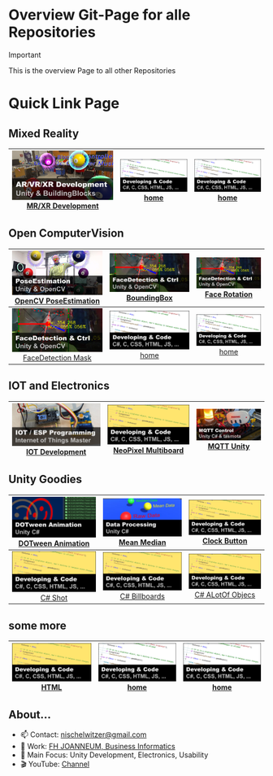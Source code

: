 # Overview Git-Page for alle Repositories

> [!IMPORTANT]  
> This is the overview Page to all other Repositories

# Quick Link Page

## Mixed Reality

|  [<img src="./pics/xr_development.png" width="300">](../../../MixedReality_DevUnity) [MR/XR Development](https://github.com/nischelwitzer/MixedReality_DevUnity) |  [<img src="./pics/code_white.png" width="300">](../../..) [home](../../..) |  [<img src="./pics/code_white.png" width="300">](../../..) [home](../../..) |
|:---:|:---:|:---:|

## Open ComputerVision

| [![PoseEstimation](./pics/poseEstimation.png)](https://github.com/nischelwitzer/OCV-BodyPose-Tools) [OpenCV PoseEstimation](../../../OCV-BodyPose-Tools) | [![FaceDetection BoundingBox](./pics/faceDetection.png)](../../../OCV-face68-FaceMask) [BoundingBox](../../../OCV-face68-2DOF-Rotation) | [![FaceDetection BoundingBox](./pics/faceDetection.png)](../../../OCV-face68-2DOF-Rotation) [Face Rotation](../../../OCV-face68-2DOF-Rotation) |
|:---:|:---:|:---:|
| [![FaceDetection Mask](./pics/faceDetection.png)](../../../OCV-face68-FaceMask) [FaceDetection Mask](../../../OCV-face68-FaceMask) | [![home](./pics/code_white.png)](../../..) [home](../../..)  | [![home](./pics/code_white.png)](../../..) [home](../../..)  |

## IOT and Electronics

| [![IOT Development](./pics/iot_master.png)](../../../IOT-Master) [IOT Development](https://github.com/nischelwitzer/IOT-Master) | [![NeoPixel Multiboard](./pics/code.png)](../../../Grove-NeoPixel-Multiboard) [NeoPixel Multiboard](../../../Grove-NeoPixel-Multiboard) | [![MQTT Unity](./pics/mqtt_unity.png)](../../../MQTT2Unity) [MQTT Unity](../../../MQTT2Unity)  |
|:---:|:---:|:---:|

## Unity Goodies

| [![DoTween](./pics/dotween.png)](../../../DoTweenShow) [DOTween Animation](../../../DoTweenShow) | [![Mean Median](./pics/mean_median.png)](../../../Calc_MeanMedian) [Mean Median](../../../Calc_MeanMedian) | [![Clock Button](./pics/code.png)](../../../ClockButton) [Clock Button](../../../ClockButton) |
|:---:| :---:| :---:|
| [![C# Shot](./pics/code.png)](../../../Cannon_MoveShot) [C# Shot](../../../Cannon_MoveShot ) | [![C# Billboards](./pics/code.png)](../../../Billboard_Modes) [C# Billboards](../../../Billboard_Modes) |  [![C# ALotOf Objecs](./pics/code.png)](../../../MultiObjects_XYZ) [C# ALotOf Objecs](../../../MultiObjects_XYZ) | [![home](./pics/code_white.png)](../../..) [home](../../..)  | [![home](./pics/code_white.png)](../../..) [home](../../..)  |

## some more 

| [![HTML](./pics/code.png)](../../../HTML-CSS-Lecture-Basics) [HTML](../../../HTML-CSS-Lecture-Basics) | [![home](./pics/code_white.png)](../../..) [home](../../..)  | [![home](./pics/code_white.png)](../../..) [home](../../..)  |
|:---:|:---:|:---:|

## About...

* 📫 Contact: nischelwitzer@gmail.com 
* 👥 Work: [FH JOANNEUM, Business Informatics](https://www.fh-joanneum.at/hochschule/person/alexander-nischelwitzer/)
* 🙌 Main Focus: Unity Development, Electronics, Usability
* 🎬 YouTube: [Channel](https://www.youtube.com/@AlexanderKNischelwitzer)
